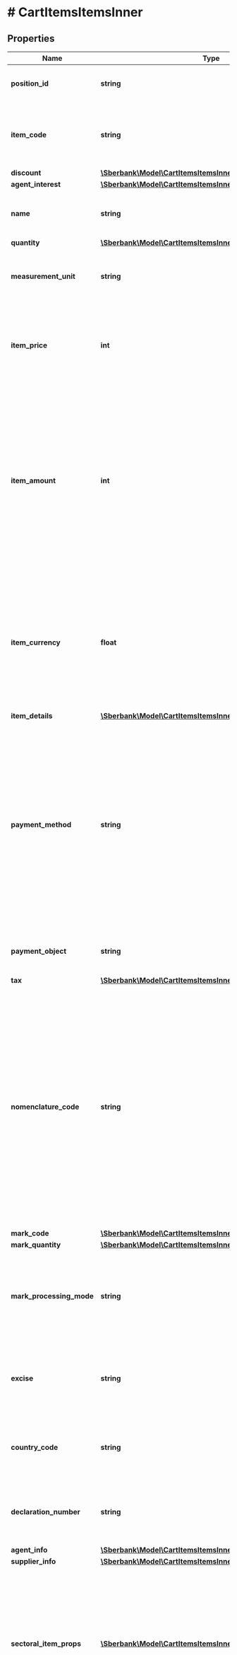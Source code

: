 # # CartItemsItemsInner

## Properties

Name | Type | Description | Notes
------------ | ------------- | ------------- | -------------
**position_id** | **string** | Уникальный идентификатор товарной позиции внутри Корзины |
**item_code** | **string** | Номер (идентификатор) товарной позиции в системе Клиента. Параметр должен быть уникальным в рамках запроса |
**discount** | [**\Sberbank\Model\CartItemsItemsInnerDiscount**](CartItemsItemsInnerDiscount.md) |  | [optional]
**agent_interest** | [**\Sberbank\Model\CartItemsItemsInnerAgentInterest**](CartItemsItemsInnerAgentInterest.md) |  | [optional]
**name** | **string** | __Тег ФФД 1030.__ Наименование или описание товарной позиции Корзины в свободной форме |
**quantity** | [**\Sberbank\Model\CartItemsItemsInnerQuantity**](CartItemsItemsInnerQuantity.md) |  |
**measurement_unit** | **string** | __Тег ФФД 1197.__ Единица измерения предмета расчета. Передается только при использовании ФФД версии 1.05. | [optional]
**item_price** | **int** | __Тег ФФД 1079.__ Стоимость единицы товара/услуги в минимальных единицах валюты, с учетом скидок, баллов, бонусов и т.п. Обязателен для фискализации. |
**item_amount** | **int** | __Тег ФФД 1043.__ Итоговая стоимость позиции с учетом скидок, баллов, бонусов в минимальных единицах валюты. Должна соответствовать произведению количества товара в позиции и стоимости единицы товара. Обязательно для фискализации. Сумма всех товарных позиций Корзины должна быть равна сумме Заказа |
**item_currency** | **float** | Код валюты товарной позиции ISO 4217. Если не указан, считается равным валюте заказа. Все товарные позиции Корзины должны быть выражены в одной и той же валюте и должны совпадать с валютой оригинального Заказа | [optional]
**item_details** | [**\Sberbank\Model\CartItemsItemsInnerItemDetails**](CartItemsItemsInnerItemDetails.md) |  | [optional]
**payment_method** | **string** | __Тег ФФД 1214.__ Признак способа расчета. Может принимать следующие значения:   * &#x60;full_prepayment&#x60; - Полная предоплата   * &#x60;prepayment&#x60; - Частичная предоплата   * &#x60;advance&#x60; - Аванс   * &#x60;full_payment&#x60; - Полный расчет. В том числе и с учетом аванса или предоплаты   * &#x60;partial_payment&#x60; - Частичный расчет и кредит   * &#x60;credit&#x60; - Кредит   * &#x60;credit_payment&#x60; - Оплата кредита |
**payment_object** | **string** | __Тег ФФД 1212.__ Признак предмета расчета. Значения в справочнике.  Предмет расчета                                                                                                                                        | ФФД 1.05               | ФФД 1.2 -------------------------------------------------------------------------------------------------------------------------------------------------------|------------------------|--------- Товар                                                                                                                                                  | commodity              | 1 Подакцизный товар без маркировки. Например, легковой автомобиль, моторное масло, сахаросодержащие напитки.                                             | excise                 | 2 Услуга                                                                                                                                                 | service                | 4 Работа                                                                                                                                                 | job                    | 3 Платеж. Передается, если формируется чек Аванса или Предоплаты                                                                                         | payment                | 10 Товар, подлежащий маркировке и имеющий код маркировки. Например, молочная продукция, товары легкой промышленности.                                     | отсутствует            | 33 Товар, подлежащий маркировке и не имеющий кода маркировки. Например, если код маркировки испорчен и не подлежит считыванию и восстановлению.           | отсутствует            | 32 Подакцизный маркированный товар, имеющий код маркировки                                                                                                | отсутствует            | 31 Ставка азартной игры                                                                                                                                   | gambling_bet           | 5 Лотерейный билет                                                                                                                                       | lottery                | 7 Результат интеллектуальной деятельности                                                                                                                | intellectual_activity  | 9 Курортный сбор                                                                                                                                         | отсутствует            | 18 Внереализационный доход. Может использоваться, например, в случае предъявления штрафа покупателю или невозможности вернуть остаток с подарочной карты. | non-operating_gain     | 15 Взнос в счет оплаты пени, штрафе, вознаграждении                                                                                                       | award                  | 12 Агентское вознаграждение                                                                                                                               | agent_commission       | 11 Имущественное право                                                                                                                                    | property_right         | 14 Страховые взносы                                                                                                                                       | insurance_premium      | 16 Торговый сбор                                                                                                                                          | sales_tax              | 17 Залог                                                                                                                                                  | deposit                | 19 О суммах произведенных расходов в соответствии со статьей 346.16                                                                                       | expense                | 20 Взносы на ОПС ИП                                                                                                                                       | pension_insurance_ip   | 21 Взносы на ОПС                                                                                                                                          | pension_insurance      | 22 Взносы на ОМС ИП                                                                                                                                       | medical_insurance_ip   | 23 Взносы на ОМС                                                                                                                                          | medical_insurance      | 24 Взносы на ОСС                                                                                                                                          | social_insurance       | 25 Платеж казино                                                                                                                                          | casino_payment         | 26 Выдача денежных средств банковским платежным агентом                                                                                                   | отсутствует            | 27 Иной предмет расчета                                                                                                                                   | another                | 13 |
**tax** | [**\Sberbank\Model\CartItemsItemsInnerTax**](CartItemsItemsInnerTax.md) |  |
**nomenclature_code** | **string** | __Тег ФФД 1162.__ Используется только при продаже маркированных товаров. Код товара в шестнадцатиричном представлении, с пробелами. Передается при реализации маркированных товаров в ФФД 1.05. Максимальная длина 32 байта. Для касс АТОЛ Онлайн допускается прямая передача кода товара, считанного в формате GS1 Data Matrix. В таком случае сервис сам преобразует значение в необходимый шестнадцатиричный вид. | [optional]
**mark_code** | [**\Sberbank\Model\CartItemsItemsInnerMarkCode**](CartItemsItemsInnerMarkCode.md) |  | [optional]
**mark_quantity** | [**\Sberbank\Model\CartItemsItemsInnerMarkQuantity**](CartItemsItemsInnerMarkQuantity.md) |  | [optional]
**mark_processing_mode** | **string** | __Тег ФФД 2102.__ Режим обработки кода маркировки. Передается значение \&quot;0\&quot; при торговле маркированными товарами. Только для ФФД 1.2. | [optional]
**excise** | **string** | __Тег ФФД 1229.__ Используется при продаже подакцизных товаров. Сумма акциза в минимальных единицах валюты | [optional]
**country_code** | **string** | __Тег ФФД 1230.__ Используется при продаже подакцизных товаров. Код страны происхождения товара, 3 цифры. | [optional]
**declaration_number** | **string** | __Тег ФФД 1231.__ Используется при продаже подакцизных товаров. Номер таможенной декларации | [optional]
**agent_info** | [**\Sberbank\Model\CartItemsItemsInnerAgentInfo**](CartItemsItemsInnerAgentInfo.md) |  | [optional]
**supplier_info** | [**\Sberbank\Model\CartItemsItemsInnerSupplierInfo**](CartItemsItemsInnerSupplierInfo.md) |  | [optional]
**sectoral_item_props** | [**\Sberbank\Model\CartItemsItemsInnerSectoralItemPropsInner[]**](CartItemsItemsInnerSectoralItemPropsInner.md) | __Тег ФФД 1260.__ Отраслевой реквизит предмета расчета. Передается, если в предмете расчета содержится маркированный товар и включение указанного реквизита предусмотрено нормативными актами для этой товарной группы. Только для ФФД 1.2. | [optional]
**user_data** | **string** | __Тег ФФД 1191.__ Дополнительный реквизит предмета расчета. Может включатся в чек с учетом особенностей сферы деятельности. | [optional]

[[Back to Model list]](../../README.md#models) [[Back to API list]](../../README.md#endpoints) [[Back to README]](../../README.md)
